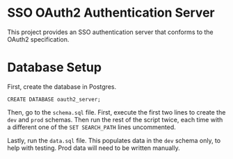 # SSO OAuth2 Authentication Server

This project provides an SSO authentication server that conforms to the OAuth2 specification.

# Database Setup

First, create the database in Postgres.

`CREATE DATABASE oauth2_server;`

Then, go to the `schema.sql` file. First, execute the first two lines to create the `dev` and `prod` schemas. Then run the rest of the script twice, each time with a different one of the `SET SEARCH_PATH` lines uncommented.

Lastly, run the `data.sql` file. This populates data in the `dev` schema only, to help with testing. Prod data will need to be written manually.